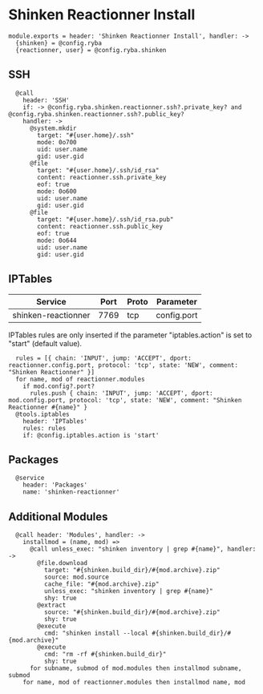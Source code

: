 
# Shinken Reactionner Install

    module.exports = header: 'Shinken Reactionner Install', handler: ->
      {shinken} = @config.ryba
      {reactionner, user} = @config.ryba.shinken

## SSH

      @call
        header: 'SSH'
        if: -> @config.ryba.shinken.reactionner.ssh?.private_key? and @config.ryba.shinken.reactionner.ssh?.public_key?
        handler: ->
          @system.mkdir
            target: "#{user.home}/.ssh"
            mode: 0o700
            uid: user.name
            gid: user.gid
          @file
            target: "#{user.home}/.ssh/id_rsa"
            content: reactionner.ssh.private_key
            eof: true
            mode: 0o600
            uid: user.name
            gid: user.gid
          @file
            target: "#{user.home}/.ssh/id_rsa.pub"
            content: reactionner.ssh.public_key
            eof: true
            mode: 0o644
            uid: user.name
            gid: user.gid

## IPTables

| Service             | Port  | Proto | Parameter        |
|---------------------|-------|-------|------------------|
| shinken-reactionner | 7769  |  tcp  |    config.port   |

IPTables rules are only inserted if the parameter "iptables.action" is set to
"start" (default value).

      rules = [{ chain: 'INPUT', jump: 'ACCEPT', dport: reactionner.config.port, protocol: 'tcp', state: 'NEW', comment: "Shinken Reactionner" }]
      for name, mod of reactionner.modules
        if mod.config?.port?
          rules.push { chain: 'INPUT', jump: 'ACCEPT', dport: mod.config.port, protocol: 'tcp', state: 'NEW', comment: "Shinken Reactionner #{name}" }
      @tools.iptables
        header: 'IPTables'
        rules: rules
        if: @config.iptables.action is 'start'

## Packages

      @service
        header: 'Packages'
        name: 'shinken-reactionner'

## Additional Modules

      @call header: 'Modules', handler: ->
        installmod = (name, mod) =>
          @call unless_exec: "shinken inventory | grep #{name}", handler: ->
            @file.download
              target: "#{shinken.build_dir}/#{mod.archive}.zip"
              source: mod.source
              cache_file: "#{mod.archive}.zip"
              unless_exec: "shinken inventory | grep #{name}"
              shy: true
            @extract
              source: "#{shinken.build_dir}/#{mod.archive}.zip"
              shy: true
            @execute
              cmd: "shinken install --local #{shinken.build_dir}/#{mod.archive}"
            @execute
              cmd: "rm -rf #{shinken.build_dir}"
              shy: true
          for subname, submod of mod.modules then installmod subname, submod
        for name, mod of reactionner.modules then installmod name, mod
